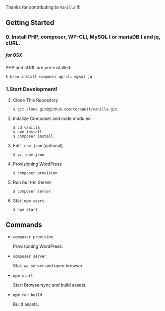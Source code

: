 Thanks for contributing to `Vanilla` !!!

## Getting Started

### 0. Install PHP, composer, WP-CLI, MySQL ( or mariaDB ) and jq, cURL.

##### for OSX

PHP and cURL are pre-installed.

```
$ brew install composer wp-cli mysql jq 
```

### 1.Start Development!

1. Clone This Repository
    ```
    $ git clone git@github.com:torounit/vanilla.git
    ```
1. Initalize Composer and node modules.
    ```
    $ cd vanilla
    $ npm install
    $ composer install
    ```
1. Edit `.env.json` (optional)
    ```
    $ vi .env.json
    ```
1. Provisioning WordPress
    ```
    $ composer provision
    ```
1. Run built-in Server
    ```
    $ composer server
    ```
1. Start `npm start`.
    ```
    $ npm start
    ```

## Commands

* `composer provision` 
    
    Provisioning WordPress.

* `composer server` 

    Start `wp server` and open browser.

* `npm start`
   
   Start Browsersync and build assets.

* `npm run build` 

   Build assets.
   
